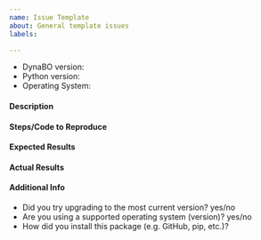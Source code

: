 ```yaml
---
name: Issue Template
about: General template issues
labels: 

---
```


* DynaBO version:
* Python version:
* Operating System:


<!--
Please file an issue for bug reports (label as `bug`), usage questions (label as `question`), feature requests (label as `feature request`), to notify us about upcoming contributions and any other topic that you think may be important discussing with us.
-->

#### Description
<!-- Describe what you were trying to do -->

#### Steps/Code to Reproduce
<!--
Please provide us with a minimal code example to reproduce your issue. If the code is too long, feel free to put it in a public gist and link it in the issue: https://gist.github.com
-->

#### Expected Results
<!-- Please paste or describe the expected results.-->

#### Actual Results
<!-- Please paste or specifically describe the actual output or traceback. If you cannot provide a full traceback, please include the kind of error you encounter as well as where it occurs in the code! -->

#### Additional Info

- Did you try upgrading to the most current version? yes/no
- Are you using a supported operating system (version)? yes/no
- How did you install this package (e.g. GitHub, pip, etc.)? 

<!-- Thanks for contributing! -->